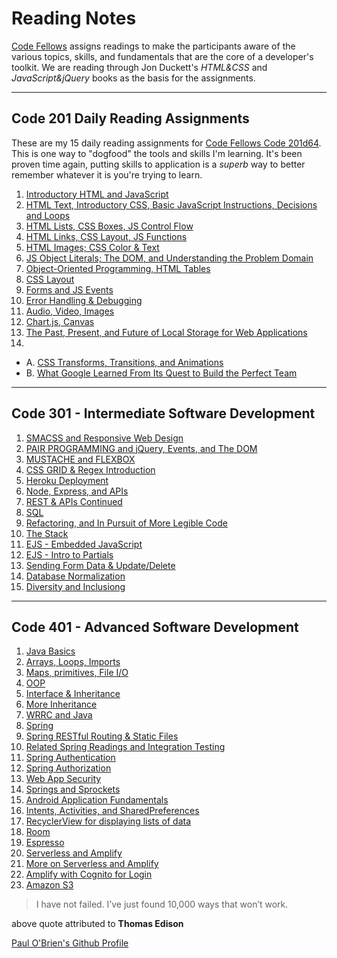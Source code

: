 # Reading Notes

[Code Fellows](https://www.codefellows.org/) assigns readings to make the participants aware of the various topics, skills, and fundamentals that are the core of a developer's toolkit. We are reading through Jon Duckett's _HTML&CSS_ and _JavaScript&jQuery_ books as the basis for the assignments.

--------------------

## Code 201 Daily Reading Assignments

These are my 15 daily reading assignments for [Code Fellows Code 201d64](https://canvas.instructure.com/courses/2048509/assignments/15183055?module_item_id=30849446). This is one way to "dogfood" the tools and skills I'm learning. It's been proven time again, putting skills to application is a _superb_ way to better remember whatever it is you're trying to learn.

1. [Introductory HTML and JavaScript](introductory-html-and-javascript.md)
2. [HTML Text, Introductory CSS, Basic JavaScript Instructions, Decisions and Loops](/CF201/201-class-02.md)
3. [HTML Lists, CSS Boxes, JS Control Flow](/CF201/class-03.md)
4. [HTML Links, CSS Layout, JS Functions](/CF201/class-04.md)
5. [HTML Images; CSS Color & Text](/CF201/class-05.md)
6. [JS Object Literals; The DOM, and Understanding the Problem Domain](/CF201/class-06.md)
7. [Object-Oriented Programming, HTML Tables](/CF201/class-07.md)
8. [CSS Layout](/CF201/class-08.md)
9. [Forms and JS Events](/CF201/class-09.md)
10. [Error Handling & Debugging](/CF201/class-10.md)
11. [Audio, Video, Images](/CF201/class-11.md)
12. [Chart.js, Canvas](/CF201/class-12.md)
13. [The Past, Present, and Future of Local Storage for Web Applications](/CF201/class-13.md)
14.
- A. [CSS Transforms, Transitions, and Animations](/CF201/class-14-a.md)
- B. [What Google Learned From Its Quest to Build the Perfect Team](/CF201/class-14-b.md)

-----------------------

## Code 301 - Intermediate Software Development

1. [SMACSS and Responsive Web Design](/CF301/301-reading-01.md)
2. [PAIR PROGRAMMING and jQuery, Events, and The DOM](/CF301/301-reading-02.md)
3. [MUSTACHE and FLEXBOX](/CF301/301-reading-03.md)
4. [CSS GRID & Regex Introduction](/CF301/301-reading-04.md)
5. [Heroku Deployment](/CF301/301-reading-05.md)
6. [Node, Express, and APIs](/CF301/301-reading-06.md)
7. [REST & APIs Continued](/CF301/301-reading-07.md)
8. [SQL](/CF301/301-reading-08.md)
9. [Refactoring, and In Pursuit of More Legible Code](/CF301/301-reading-09.md)
10. [The Stack](/CF301/301-reading-10.md)
11. [EJS - Embedded JavaScript](/CF301/301-reading-11.md)
12. [EJS - Intro to Partials](/CF301/301-reading-12.md)
13. [Sending Form Data & Update/Delete](/CF301/301-reading-13.md)
14. [Database Normalization](/CF301/301-reading-14.md)
15. [Diversity and Inclusiong](/CF301/301-reading-15.md)

----------------------

## Code 401 - Advanced Software Development

1. [Java Basics](/CF401/401-reading-01.md)
2. [Arrays, Loops, Imports](/CF401/401-reading-02.md)
3. [Maps, primitives, File I/O](/CF401/401-reading-03.md)
4. [OOP](/CF401/401-reading-04.md)
5. [Interface & Inheritance](/CF401/401-reading-05-06.md)
6. [More Inheritance](/CF401/401-reading-07.md)
7. [WRRC and Java](/CF401/401-reading-09.md)
8. [Spring](/CF401/401-reading-11.md)
9. [Spring RESTful Routing & Static Files](/CF401/401-reading-12.md)
10. [Related Spring Readings and Integration Testing](/CF401/401-reading-13.md)
11. [Spring Authentication](/CF401/401-reading-16.md)
12. [Spring Authorization](/CF401/401-reading-17.md)
13. [Web App Security](/CF401/401-reading-18.md)
14. [Springs and Sprockets](/CF401/401-reading-19.md)
15. [Android Application Fundamentals](/CF401/401-reading-26.md)
16. [Intents, Activities, and SharedPreferences](/CF401/401-reading-27.md)
17. [RecyclerView for displaying lists of data](/CF401/401-reading-28.md)
18. [Room](/CF401/401-reading-28.md)
19. [Espresso](/CF401/401-reading-31.md)
20. [Serverless and Amplify](/CF401/401-reading-32.md)
21. [More on Serverless and Amplify](/CF401/401-reading-33.md)
22. [Amplify with Cognito for Login](/CF401/401-reading-34.md)
23. [Amazon S3](/CF401/401-reading-37.md)

> I have not failed. I’ve just found 10,000 ways that won’t work.

above quote attributed to **Thomas Edison**

[Paul O'Brien's Github Profile](https://github.com/PVOBrien)
